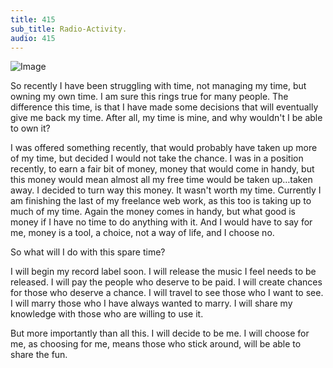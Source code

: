 ```yaml
---
title: 415
sub_title: Radio-Activity.
audio: 415
---
```


![Image](/assets/img/Snd-415.png)

So recently I have been struggling with time, not managing my time, but owning my own time. I am sure this rings true for many people. The difference this time, is that I have made some decisions that will eventually give me back my time. After all, my time is mine, and why wouldn't I be able to own it?

I was offered something recently, that would probably have taken up more of my time, but decided I would not take the chance. I was in a position recently, to earn a fair bit of money, money that would come in handy, but this money would mean almost all my free time would be taken up…taken away. I decided to turn way this money. It wasn't worth my time. Currently I am finishing the last of my freelance web work, as this too is taking up to much of my time. Again the money comes in handy, but what good is money if I have no time to do anything with it. And I would have to say for me, money is a tool, a choice, not a way of life, and I choose no.

So what will I do with this spare time?

I will begin my record label soon. I will release the music I feel needs to be released. I will pay the people who deserve to be paid. I will create chances for those who deserve a chance. I will travel to see those who I want to see. I will marry those who I have always wanted to marry. I will share my knowledge with those who are willing to use it.

But more importantly than all this. I will decide to be me. I will choose for me, as choosing for me, means those who stick around, will be able to share the fun. 